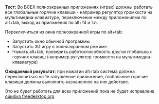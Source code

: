**Тест:** Во ВСЕХ полноэкранных приложениях (играх) должны работать все глобальные горячие клавиши - например регулятор громкости на мультимедиа-клавиатуре, переключение между приложениями по alt+tab, выход из приложения по alt+f4 и т.п.

Переключиться из окна полноэкранной игры по alt+tab:
  * Запустить окно обычной программы
  * Запустить 3D игру в полноэкранном режиме
  * Нажать alt+tab; проверить работоспособность других глобальных горячих клавиш (например ругулятор громкости на мультимедиа-клавиатуре)

**Ожидаемый результат:** при нажатии alt+tab система должна переключиться на 1е запущенное приложение, глобальные горячие клавиши должны выполнять назначенное на них действие.

Это не будет работать для всех приложений пока не будет исправлена [ошибка freedesktop.org](http://bugs.freedesktop.org/show_bug.cgi?id=4286)
